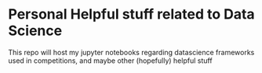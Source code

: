 # Personal Helpful stuff related to Data Science
This repo will host my jupyter notebooks regarding datascience frameworks used in competitions, and maybe other (hopefully) helpful stuff
